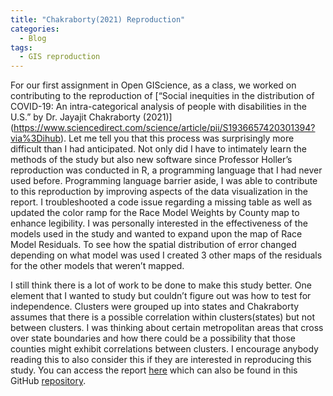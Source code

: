 ```yaml
---
title: "Chakraborty(2021) Reproduction"
categories:
  - Blog
tags:
  - GIS reproduction
---
```


For our first assignment in Open GIScience, as a class, we worked on contributing to the reproduction of [“Social inequities in the distribution of COVID-19: An intra-categorical analysis of people with disabilities in the U.S.” by Dr. Jayajit Chakraborty (2021)] (https://www.sciencedirect.com/science/article/pii/S1936657420301394?via%3Dihub). Let me tell you that this process was surprisingly more difficult than I had anticipated. Not only did I have to intimately learn the methods of the study but also new software since Professor Holler’s reproduction was conducted in R, a programming language that I had never used before. Programming language barrier aside, I was able to contribute to this reproduction by improving aspects of the data visualization in the report. I troubleshooted a code issue regarding a missing table as well as updated the color ramp for the Race Model Weights by County map to enhance legibility. I was personally interested in the effectiveness of the models used in the study and wanted to expand upon the map of Race Model Residuals. To see how the spatial distribution of error changed depending on what model was used I created 3 other maps of the residuals for the other models that weren’t mapped. 

I still think there is a lot of work to be done to make this study better. One element that I wanted to study but couldn’t figure out was how to test for independence. Clusters were grouped up into states and Chakraborty assumes that there is a possible correlation within clusters(states) but not between clusters. I was thinking about certain metropolitan areas that cross over state boundaries and how there could be a possibility that those counties might exhibit correlations between clusters. I encourage anybody reading this to also consider this if they are interested in reproducing this study. You can access the report [here](https://azalecki.github.io/RPr-Chakraborty-2021/) which can also be found in this GitHub [repository](https://github.com/azalecki/RPr-Chakraborty-2021). 

